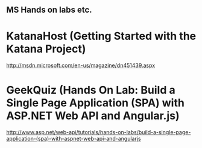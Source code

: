 ## MS Hands on labs etc.

# KatanaHost (Getting Started with the Katana Project)
http://msdn.microsoft.com/en-us/magazine/dn451439.aspx

# GeekQuiz (Hands On Lab: Build a Single Page Application (SPA) with ASP.NET Web API and Angular.js)
http://www.asp.net/web-api/tutorials/hands-on-labs/build-a-single-page-application-(spa)-with-aspnet-web-api-and-angularjs
